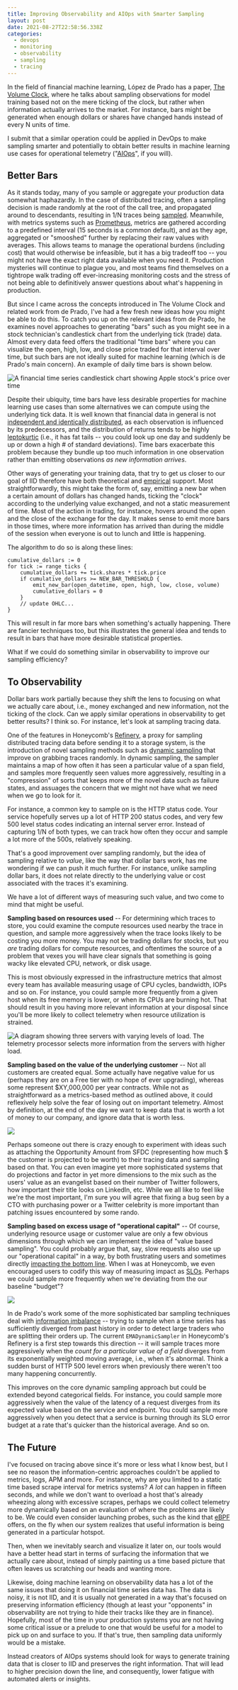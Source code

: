 ```yaml
---
title: Improving Observability and AIOps with Smarter Sampling
layout: post
date: 2021-08-27T22:58:56.338Z
categories:
  - devops
  - monitoring
  - observability
  - sampling
  - tracing
---
```

In the field of financial machine learning, López de Prado has a paper, [The Volume Clock](https://papers.ssrn.com/sol3/papers.cfm?abstract_id=2034858), where he talks about sampling observations for model training based not on the mere ticking of the clock, but rather when information actually arrives to the market. For instance, bars might be generated when enough dollars or shares have changed hands instead of every N units of time.

I submit that a similar operation could be applied in DevOps to make sampling smarter and potentially to obtain better results in machine learning use cases for operational telemetry ("[AIOps](https://www.gartner.com/smarterwithgartner/how-to-get-started-with-aiops/)", if you will).

## Better Bars

As it stands today, many of you sample or aggregate your production data somewhat haphazardly. In the case of distributed tracing, often a sampling decision is made randomly at the root of the call tree, and propagated around to descendants, resulting in 1/N traces being [sampled](https://www.jaegertracing.io/docs/1.25/sampling/). Meanwhile, with metrics systems such as [Prometheus](https://prometheus.io/), metrics are gathered according to a predefined interval (15 seconds is a common default), and as they age, aggregated or "smooshed" further by replacing their raw values with averages. This allows teams to manage the operational burdens (including cost) that would otherwise be infeasible, but it has a big tradeoff too -- you might not have the exact right data available when you need it. Production mysteries will continue to plague you, and most teams find themselves on a tightrope walk trading off ever-increasing monitoring costs and the stress of not being able to definitively answer questions about what's happening in production.

But since I came across the concepts introduced in The Volume Clock and related work from de Prado, I've had a few fresh new ideas how you might be able to do this. To catch you up on the relevant ideas from de Prado, he examines novel approaches to generating "bars" such as you might see in a stock technician's candlestick chart from the underlying tick (trade) data. Almost every data feed offers the traditional "time bars" where you can visualize the open, high, low, and close price traded for that interval over time, but such bars are not ideally suited for machine learning (which is de Prado's main concern). An example of daily time bars is shown below.

![A financial time series candlestick chart showing Apple stock's price over time](/images/candlestick.png "Time bars are generated once a uniform interval of time has passed")

Despite their ubiquity, time bars have less desirable properties for machine learning use cases than some alternatives we can compute using the underlying tick data. It is well known that financial data in general is not [independent and identically distributed](https://en.wikipedia.org/wiki/Independent_and_identically_distributed_random_variables), as each observation is influenced by its predecessors, and the distribution of returns tends to be highly [leptokurtic](https://en.wikipedia.org/wiki/Fat-tailed_distribution) (i.e., it has fat tails -- you could look up one day and suddenly be up or down a high # of standard deviations). Time bars exacerbate this problem because they bundle up too much information in one observation rather than emitting observations *as new information arrives*.

Other ways of generating your training data, that try to get us closer to our goal of IID   therefore have both theoretical and [empirical](https://towardsdatascience.com/information-driven-bars-for-financial-machine-learning-imbalance-bars-dda9233058f0) support. Most straightforwardly, this might take the form of, say, emitting a new bar when a certain amount of dollars has changed hands, ticking the "clock" according to the underlying value exchanged, and not a static measurement of time. Most of the action in trading, for instance, hovers around the open and the close of the exchange for the day. It makes sense to emit more bars in those times, where more information has arrived than during the middle of the session when everyone is out to lunch and little is happening.

The algorithm to do so is along these lines:

```
cumulative_dollars := 0
for tick := range ticks {
    cumulative_dollars += tick.shares * tick.price
    if cumulative_dollars >= NEW_BAR_THRESHOLD {
        emit_new_bar(open_datetime, open, high, low, close, volume)
        cumulative_dollars = 0
    }
    // update OHLC...
}
```

This will result in far more bars when something's actually happening. There are fancier techniques too, but this illustrates the general idea and tends to result in bars that have more desirable statistical properties.

What if we could do something similar in observability to improve our sampling efficiency?

## To Observability

Dollar bars work partially because they shift the lens to focusing on what we actually care about, i.e., money exchanged and new information, not the ticking of the clock. Can we apply similar operations in observability to get better results? I think so. For instance, let's look at sampling tracing data.

One of the features in Honeycomb's [Refinery](https://github.com/honeycombio/refinery), a proxy for sampling distributed tracing data before sending it to a storage system, is the introduction of novel sampling methods such as [dynamic sampling](https://docs.honeycomb.io/manage-data-volume/refinery/sampling-methods/#dynamic-sampling) that improve on grabbing traces randomly. In dynamic sampling, the sampler maintains a map of how often it has seen a particular value of a span field, and samples more frequently seen values more aggressively, resulting in a "compression" of sorts that keeps more of the novel data such as failure states, and assuages the concern that we might not have what we need when we go to look for it.

For instance, a common key to sample on is the HTTP status code. Your service hopefully serves up a lot of HTTP 200 status codes, and very few 500 level status codes indicating an internal server error. Instead of capturing 1/N of both types, we can track how often they occur and sample a lot more of the 500s, relatively speaking.

That's a good improvement over sampling randomly, but the idea of sampling relative to *value*, like the way that dollar bars work, has me wondering if we can push it much further. For instance, unlike sampling dollar bars, it does not relate directly to the underlying value or cost associated with the traces it's examining.

We have a lot of different ways of measuring such value, and two come to mind that might be useful.

**Sampling based on resources used** -- For determining which traces to store, you could examine the compute resources used nearby the trace in question, and sample more aggressively when the trace looks likely to be costing you more money. You may not be trading dollars for stocks, but you *are* trading dollars for compute resources, and oftentimes the source of a problem that vexes you will have clear signals that something is going wacky like elevated CPU, network, or disk usage.

This is most obviously expressed in the infrastructure metrics that almost every team has available measuring usage of CPU cycles, bandwidth, IOPs and so on. For instance, you could sample more frequently from a given host when its free memory is lower, or when its CPUs are burning hot. That should result in you having more relevant information at your disposal since you'll be more likely to collect telemetry when resource utilization is strained.

![A diagram showing three servers with varying levels of load. The telemetry processor selects more information from the servers with higher load.](/images/metrics_sampling.png)

**Sampling based on the value of the underlying customer** -- Not all customers are created equal. Some actually have negative value for us (perhaps they are on a Free tier with no hope of ever upgrading), whereas some represent $XY,000,000 per year contracts. While not as straightforward as a metrics-based method as outlined above, it could reflexively help solve the fear of losing out on important telemetry. Almost by definition, at the end of the day we want to keep data that is worth a lot of money to our company, and ignore data that is worth less.

![](/images/dollars_sampling.png)

Perhaps someone out there is crazy enough to experiment with ideas such as attaching the Opportunity Amount from SFDC (representing how much $ the customer is projected to be worth) to their tracing data and sampling based on that. You can even imagine yet more sophisticated systems that do projections and factor in yet more dimensions to the mix such as the users' value as an evangelist based on their number of Twitter followers, how important their title looks on LinkedIn, etc. While we all like to feel like we're the most important, I'm sure you will agree that fixing a bug seen by a CTO with purchasing power or a Twitter celebrity is more important than patching issues encountered by some rando.

**Sampling based on excess usage of "operational capital"** -- Of course, underlying resource usage or customer value are only a few obvious dimensions through which we can implement the idea of "value based sampling". You could probably argue that, say, slow requests also use up our "operational capital" in a way, by both frustrating users and sometimes directly [impacting the bottom line](https://www.gigaspaces.com/blog/amazon-found-every-100ms-of-latency-cost-them-1-in-sales). When I was at Honeycomb, we even encouraged users to codify this way of measuring impact as [SLOs](https://www.honeycomb.io/slo). Perhaps we could sample more frequently when we're deviating from the our baseline "budget"?

![](/images/latency_sampling.png)

In de Prado's work some of the more sophisticated bar sampling techniques deal with [information imbalance](https://towardsdatascience.com/information-driven-bars-for-financial-machine-learning-imbalance-bars-dda9233058f0) -- trying to sample when a time series has sufficiently diverged from past history in order to detect large traders who are splitting their orders up. The current `EMADynamicSampler` in Honeycomb's Refinery is a first step towards this direction -- it will sample traces more aggressively when the *count for a particular value of a field* diverges from its exponentially weighted moving average, i.e., when it's abnormal. Think a sudden burst of HTTP 500 level errors when previously there weren't too many happening concurrently.

This improves on the core dynamic sampling approach but could be extended beyond categorical fields. For instance, you could sample more aggressively when the value of the latency of a request diverges from its expected value based on the service and endpoint. You could sample more aggressively when you detect that a service is burning through its SLO error budget at a rate that's quicker than the historical average. And so on.

## The Future

I've focused on tracing above since it's more or less what I know best, but I see no reason the information-centric approaches couldn't be applied to metrics, logs, APM and more. For instance, why are you limited to a static time based scrape interval for metrics systems? *A lot* can happen in fifteen seconds, and while we don't want to overload a host that's already wheezing along with excessive scrapes, perhaps we could collect telemetry more dynamically based on an evaluation of where the problems are likely to be. We could even consider launching probes, such as the kind that [eBPF](https://ebpf.io/) offers, on the fly when our system realizes that useful information is being generated in a particular hotspot.

Then, when we inevitably search and visualize it later on, our tools would have a better head start in terms of surfacing the information that we actually care about, instead of simply painting us a time based picture that often leaves us scratching our heads and wanting more.

Likewise, doing machine learning on observability data has a lot of the same issues that doing it on financial time series data has. The data is noisy, it is not IID, and it is usually not generated in a way that's focused on preserving information efficiency (though at least your "opponents" in observability are not trying to hide their tracks like they are in finance). Hopefully, most of the time in your production systems you are not having some critical issue or a prelude to one that would be useful for a model to pick up on and surface to you. If that's true, then sampling data uniformly would be a mistake.

Instead creators of AIOps systems should look for ways to generate training data that is closer to IID and preserves the right information. That will lead to higher precision down the line, and consequently, lower fatigue with automated alerts or insights.
